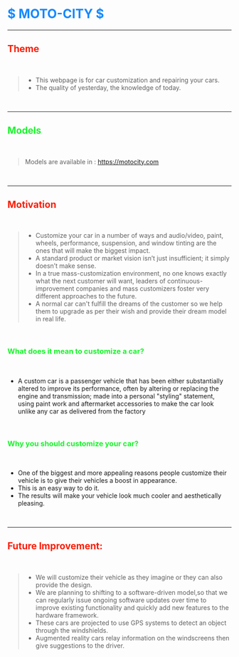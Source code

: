 # <span style="color: #1589FF "> **$ MOTO-CITY $**
<hr>

## <span style="color: #FD1C03 "> **Theme**
<br>    
    
> * This webpage is for car customization and repairing your cars. <br> 
> * The quality of yesterday, the knowledge of today.<br>

<br>
<hr>

## <span style="color: #16F529  "> **Models**
<br>

> Models are available in :
    https://motocity.com

> 
<br>    
<hr>

## <span style="color: #FD1C03 "> **Motivation**

<br>
    
> * Customize your car in a number of ways and audio/video, paint, wheels, performance, suspension, and window tinting are the ones that will make the biggest impact.<br>
> * A standard product or market vision isn’t just insufficient; it simply doesn’t make sense.<br>
> * In a true mass-customization environment, no one knows exactly what the next customer will want, leaders of continuous-improvement companies and mass customizers foster very different approaches to the future.<br> 
> * A normal car can't fulfill the dreams of the customer so we help them to upgrade as per their wish and provide their dream model in real life.

<br>

### <span style="color: #16F529 "> **What does it mean to customize a car?**
<br>
    
* A custom car is a passenger vehicle that has been either substantially altered to improve its performance, often by altering or replacing the engine and transmission; made into a personal "styling" statement, using paint work and aftermarket accessories to make the car look unlike any car as delivered from the factory
<br>

### <span style="color: #16F529 "> **Why you should customize your car?**
<br>
    
*  One of the biggest and more appealing reasons people customize their vehicle is to give their vehicles a boost in appearance.<br>
* This is an easy way to do it.<br>
* The results will make your vehicle look much cooler and aesthetically pleasing.

<br>
<hr>

## <span style="color:  #FD1C03"> **Future Improvement:**
<br>

> * We will customize their vehicle as they imagine or they can also provide the design.<br>
> * We are planning to shifting to a software-driven model,so that we can regularly issue ongoing software updates over time to improve existing functionality and quickly add new features to the hardware framework.<br>
> * These cars are projected to use GPS systems to detect an object through the windshields.<br> 
> * Augmented reality cars relay information on the windscreens then give suggestions to the driver.

